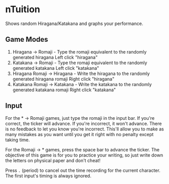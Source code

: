 # nTuition
Shows random Hiragana/Katakana and graphs your performance.

## Game Modes

1. Hiragana -> Romaji - Type the romaji equivalent to the randomly generated hiragana
   Left click "hiragana"
2. Katakana -> Romaji - Type the romaji equivalent to the randomly generated katakana
   Left click "katakana"
3. Hiragana Romaji -> Hiragana - Write the hiragana to the randomly generated hiragana romaji
   Right click "hiragana"
4. Katakana Romaji -> Katakana - Write the katakana to the randomly generated katakana romaji
   Right click "katakana"

## Input

For the * -> Romaji games, just type the romaji in the input bar. If you're correct, the ticker will
advance. If you're incorrect, it won't advance. There is no feedback to let you know you're
incorrect. This'll allow you to make as many mistakes as you want until you get it right with no
penalty except taking time.

For the Romaji -> * games, press the space bar to advance the ticker. The objective of this game is
for you to practice your writing, so just write down the letters on physical paper and don't cheat!

Press `.` (period) to cancel out the time recording for the current character. The first input's
timing is always ignored.
